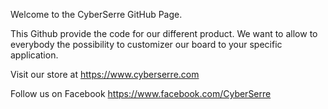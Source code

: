 Welcome to the CyberSerre GitHub Page.

This Github provide the code for our different product. We want to allow to everybody the possibility to customizer our board to your specific application.

Visit our store at https://www.cyberserre.com

Follow us on Facebook https://www.facebook.com/CyberSerre